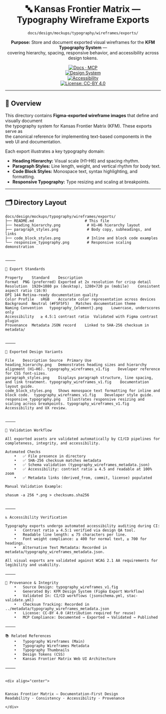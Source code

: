 <div align="center">

# 🔤 Kansas Frontier Matrix — Typography Wireframe Exports  
`docs/design/mockups/typography/wireframes/exports/`

**Purpose:** Store and document exported visual wireframes for the **KFM Typography System** —  
covering hierarchy, spacing, responsive behavior, and accessibility across design tokens.

[![Docs · MCP](https://img.shields.io/badge/Docs-MCP-blue)](../../../../../..)  
[![Design System](https://img.shields.io/badge/Design-System-green)](../../../../../..)  
[![Accessibility](https://img.shields.io/badge/Accessibility-WCAG%202.1%20AA-yellow)](../../../../../..)  
[![License: CC-BY 4.0](https://img.shields.io/badge/License-CC--BY%204.0-lightgrey)](../../../../../../LICENSE)

</div>

---

## 🧭 Overview

This directory contains **Figma-exported wireframe images** that define and visually document  
the typography system for Kansas Frontier Matrix (KFM). These exports serve as  
the canonical reference for implementing text-based components in the web UI and documentation.

Each export illustrates a key typography domain:
- **Heading Hierarchy:** Visual scale (H1–H6) and spacing rhythm.  
- **Paragraph Styles:** Line length, weight, and vertical rhythm for body text.  
- **Code Block Styles:** Monospace text, syntax highlighting, and formatting.  
- **Responsive Typography:** Type resizing and scaling at breakpoints.

---

## 🗂️ Directory Layout

```text
docs/design/mockups/typography/wireframes/exports/
├── README.md                       # This file
├── heading_hierarchy.png            # H1–H6 hierarchy layout
├── paragraph_styles.png             # Body copy, subheadings, and links
├── code_block_styles.png            # Inline and block code examples
└── responsive_typography.png        # Responsive scaling demonstration


⸻

🧱 Export Standards

Property	Standard	Description
Format	PNG (preferred)	Exported at 2x resolution for crisp detail
Resolution	1920×1080 px (desktop), 1280×720 px (mobile)	Consistent aspect ratio (16:9)
DPI	144	Retina-ready documentation quality
Color Profile	sRGB	Accurate color representation across devices
Background	Neutral (#F5F5F5)	Matches documentation theme
Naming Convention	typography_{element}.png	Lowercase, underscores only
Accessibility	≥ 4.5:1 contrast ratio	Validated with Figma contrast plugin
Provenance	Metadata JSON record	Linked to SHA-256 checksum in metadata/


⸻

🧩 Exported Design Variants

File	Description	Source	Primary Use
heading_hierarchy.png	Demonstrates heading sizes and hierarchy alignment (H1–H6).	typography_wireframes_v1.fig	Developer reference for CSS font-sizes.
paragraph_styles.png	Displays paragraph structure, line spacing, and link treatment.	typography_wireframes_v1.fig	Documentation layout guide.
code_block_styles.png	Shows monospace text formatting for inline and block code.	typography_wireframes_v1.fig	Developer style guide.
responsive_typography.png	Illustrates responsive resizing and scaling across breakpoints.	typography_wireframes_v1.fig	Accessibility and UX review.


⸻

🧮 Validation Workflow

All exported assets are validated automatically by CI/CD pipelines for completeness, integrity, and accessibility.

Automated Checks
	•	✅ File presence in directory
	•	✅ SHA-256 checksum matches metadata
	•	✅ Schema validation (typography_wireframes_metadata.json)
	•	✅ Accessibility: contrast ratio ≥ 4.5 and readable at 100% zoom
	•	✅ Metadata links (derived_from, commit, license) populated

Manual Validation Example:

shasum -a 256 *.png > checksums.sha256


⸻

♿ Accessibility Verification

Typography exports undergo automated accessibility auditing during CI:
	•	Contrast ratio ≥ 4.5:1 verified via design QA tool.
	•	Readable line length: ≤ 75 characters per line.
	•	Font weight compliance: ≥ 400 for normal text, ≥ 700 for headings.
	•	Alternative Text Metadata: Recorded in metadata/typography_wireframes_metadata.json.

All visual exports are validated against WCAG 2.1 AA requirements for legibility and usability.

⸻

🧾 Provenance & Integrity
	•	Source Design: typography_wireframes_v1.fig
	•	Generated By: KFM Design System (Figma Export Workflow)
	•	Validated In: CI/CD workflows (jsonschema.yml, stac-validate.yml)
	•	Checksum Tracking: Recorded in ../metadata/typography_wireframes_metadata.json
	•	License: CC-BY 4.0 (Attribution required for reuse)
	•	MCP Compliance: Documented → Exported → Validated → Published

⸻

📚 Related References
	•	Typography Wireframes (Main)
	•	Typography Wireframes Metadata
	•	Typography Thumbnails
	•	Design Tokens (CSS)
	•	Kansas Frontier Matrix Web UI Architecture

⸻


<div align="center">


Kansas Frontier Matrix — Documentation-First Design
Readability · Consistency · Accessibility · Provenance

</div>
```
